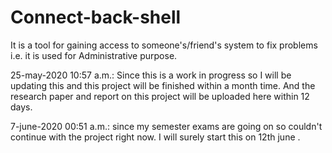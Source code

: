 # Connect-back-shell
It is a tool for gaining access to someone's/friend's system to fix problems i.e. it is used for Administrative purpose.

25-may-2020 10:57 a.m.: Since this is a work in progress so I will be updating this and this project will be finished within a month time. And the research paper and report on this project will be uploaded here within 12 days.

7-june-2020  00:51 a.m.: since my semester exams are going on so couldn't continue with the project right now. I will surely start this on 12th june . 









